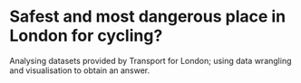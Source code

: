 # Safest and most dangerous place in London for cycling?
Analysing datasets provided by Transport for London; using data wrangling and visualisation to obtain an answer.
